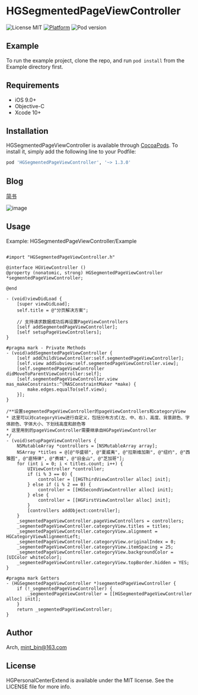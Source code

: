 # HGSegmentedPageViewController

![License MIT](https://img.shields.io/dub/l/vibe-d.svg) 
[![Platform](https://img.shields.io/cocoapods/p/HGSegmentedPageViewController.svg?style=flat)](http://cocoapods.org/pods/HGSegmentedPageViewController)
![Pod version](http://img.shields.io/cocoapods/v/HGSegmentedPageViewController.svg?style=flat)

## Example

To run the example project, clone the repo, and run `pod install` from the Example directory first.

## Requirements

- iOS 9.0+ 
- Objective-C
- Xcode 10+

## Installation

HGSegmentedPageViewController is available through [CocoaPods](https://cocoapods.org). To install
it, simply add the following line to your Podfile:

```ruby
pod 'HGSegmentedPageViewController', '~> 1.3.0'
```

## Blog
[简书](https://www.jianshu.com/u/f245583cc4d8)  

![image](https://github.com/ArchLL/HGSegmentedPageViewController/blob/master/show.gif)  

## Usage
Example: HGSegmentedPageViewController/Example

```Objc

#import "HGSegmentedPageViewController.h"

@interface HGViewController ()
@property (nonatomic, strong) HGSegmentedPageViewController *segmentedPageViewController;

@end

- (void)viewDidLoad {
    [super viewDidLoad];
    self.title = @"分页解决方案";
    
    // 支持请求数据成功后再设置PageViewControllers
    [self addSegmentedPageViewController];
    [self setupPageViewControllers];
}

#pragma mark - Private Methods
- (void)addSegmentedPageViewController {
    [self addChildViewController:self.segmentedPageViewController];
    [self.view addSubview:self.segmentedPageViewController.view];
    [self.segmentedPageViewController didMoveToParentViewController:self];
    [self.segmentedPageViewController.view mas_makeConstraints:^(MASConstraintMaker *make) {
        make.edges.equalTo(self.view);
    }];
}

/**设置segmentedPageViewController的pageViewControllers和categoryView
* 这里可以对categoryView进行自定义，包括分布方式(左、中、右)、高度、背景颜色、字体颜色、字体大小、下划线高度和颜色等
* 这里用到的pageViewController需要继承自HGPageViewController
*/
- (void)setupPageViewControllers {
    NSMutableArray *controllers = [NSMutableArray array];
    NSArray *titles = @[@"华盛顿", @"夏威夷", @"拉斯维加斯", @"纽约", @"西雅图", @"底特律", @"费城", @"旧金山", @"芝加哥"];
    for (int i = 0; i < titles.count; i++) {
        UIViewController *controller;
        if (i % 3 == 0) {
            controller = [[HGThirdViewController alloc] init];
        } else if (i % 2 == 0) {
            controller = [[HGSecondViewController alloc] init];
        } else {
            controller = [[HGFirstViewController alloc] init];
        }
        [controllers addObject:controller];
    }
    _segmentedPageViewController.pageViewControllers = controllers;
    _segmentedPageViewController.categoryView.titles = titles;
    _segmentedPageViewController.categoryView.alignment = HGCategoryViewAlignmentLeft;
    _segmentedPageViewController.categoryView.originalIndex = 0;
    _segmentedPageViewController.categoryView.itemSpacing = 25;
    _segmentedPageViewController.categoryView.backgroundColor = [UIColor whiteColor];
    _segmentedPageViewController.categoryView.topBorder.hidden = YES;
}

#pragma mark Getters
- (HGSegmentedPageViewController *)segmentedPageViewController {
    if (!_segmentedPageViewController) {
        _segmentedPageViewController = [[HGSegmentedPageViewController alloc] init];
    }
    return _segmentedPageViewController;
}
```

## Author

Arch, mint_bin@163.com

## License

HGPersonalCenterExtend is available under the MIT license. See the LICENSE file for more info.


